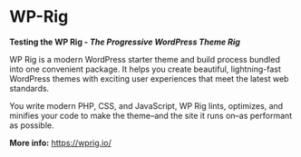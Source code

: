 # WP-Rig

**Testing the WP Rig - *The Progressive WordPress Theme Rig***

WP Rig is a modern WordPress starter theme and build process bundled into one convenient package. It helps you create beautiful, lightning-fast WordPress themes with exciting user experiences that meet the latest web standards.

You write modern PHP, CSS, and JavaScript, WP Rig lints, optimizes, and minifies your code to make the theme–and the site it runs on–as performant as possible.

**More info:** https://wprig.io/